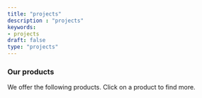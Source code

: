```yaml
---
title: "projects"
description : "projects" 
keywords:
- projects
draft: false
type: "projects"
---
```


### Our products

We offer the following products. Click on a product to find more.
